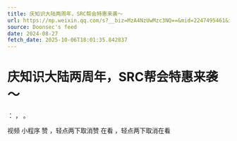 ```yaml
---
title: 庆知识大陆两周年，SRC帮会特惠来袭～
url: https://mp.weixin.qq.com/s?__biz=MzA4NzUwMzc3NQ==&mid=2247495461&idx=1&sn=43450c8e622bab5abe354e170c9eba47
source: Doonsec's feed
date: 2024-08-27
fetch_date: 2025-10-06T18:01:35.842837
---
```


# 庆知识大陆两周年，SRC帮会特惠来袭～

：
，
。

视频
小程序
赞
，轻点两下取消赞
在看
，轻点两下取消在看